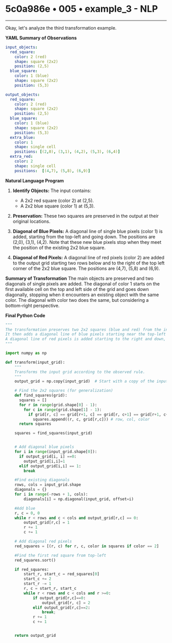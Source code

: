 # 5c0a986e • 005 • example_3 - NLP

---
Okay, let's analyze the third transformation example.

**YAML Summary of Observations**

```yaml
input_objects:
  red_square:
    color: 2 (red)
    shape: square (2x2)
    position: (2,5)
  blue_square:
    color: 1 (blue)
    shape: square (2x2)
    position: (5,3)

output_objects:
  red_square:
    color: 2 (red)
    shape: square (2x2)
    position: (2,5)
  blue_square:
    color: 1 (blue)
    shape: square (2x2)
    position: (5,3)
  extra_blue:
    color: 1
    shape: single cell
    positions: [(2,0), (3,1), (4,2), (5,3), (6,4)]
  extra_red:
    color: 2
    shape: single cell
    positions:  [(4,7), (5,8), (6,9)]
```

**Natural Language Program**

1.  **Identify Objects:** The input contains:
    *   A 2x2 red square (color 2) at (2,5).
    *   A 2x2 blue square (color 1) at (5,3).

2.  **Preservation:** These two squares are preserved in the output at their original locations.

3.  **Diagonal of Blue Pixels:** A diagonal line of single blue pixels (color 1) is added, starting from the top-left and going down. The positions are (2,0), (3,1), (4,2). Note that these new blue pixels stop when they meet the position of the existing 2x2 blue square.

4. **Diagonal of Red Pixels:** A diagonal line of red pixels (color 2) are added to the output grid starting two rows below and to the right of the top left corner of the 2x2 blue square. The positions are (4,7), (5,8) and (6,9).

**Summary of Transformation**
The main objects are preserved and two diagonals of single pixels are added. The diagonal of color 1 starts on the first available cell on the top and left side of the grid and goes down diagonally, stopping when it encounters an existing object with the same color. The diagonal with color two does the same, but considering a bottom-right perspective.

**Final Python Code**

```python
"""
The transformation preserves two 2x2 squares (blue and red) from the input grid. 
It then adds a diagonal line of blue pixels starting near the top-left corner and going down, stopping when it encounters existing blue pixels. 
A diagonal line of red pixels is added starting to the right and down, stopping when it encounter a red pixel.
"""

import numpy as np

def transform(input_grid):
    """
    Transforms the input grid according to the observed rule.
    """
    output_grid = np.copy(input_grid)  # Start with a copy of the input

    # Find the 2x2 squares (for generalization)
    def find_squares(grid):
      squares = []
      for r in range(grid.shape[0] - 1):
        for c in range(grid.shape[1] - 1):
          if grid[r, c] == grid[r+1, c] == grid[r, c+1] == grid[r+1, c+1] != 0:
            squares.append((r, c, grid[r,c])) # row, col, color
      return squares

    squares = find_squares(input_grid)


    # Add diagonal blue pixels
    for i in range(input_grid.shape[0]):
      if output_grid[i, i] ==0:
        output_grid[i,i]=1
      elif output_grid[i,i] == 1:
        break

    #Find existing diagonals
    rows, cols = input_grid.shape
    diagonals = {}
    for i in range(-rows + 1, cols):
        diagonals[i] = np.diagonal(input_grid, offset=i)

    #Add blue
    r, c = 0, 0
    while r < rows and c < cols and output_grid[r,c] == 0:
        output_grid[r,c] = 1
        r += 1
        c += 1

    # Add diagonal red pixels
    red_squares = [(r, c) for r, c, color in squares if color == 2]

    #Find the first red square from top-left
    red_squares.sort()

    if red_squares:
        start_r, start_c = red_squares[0]
        start_c += 2
        start_r -= 1
        r, c = start_r, start_c
        while r < rows and c < cols and r >=0:
            if output_grid[r,c]==0:
                output_grid[r, c] = 2
            elif output_grid[r,c]==2:
                break;
            r += 1
            c += 1


    return output_grid
```

